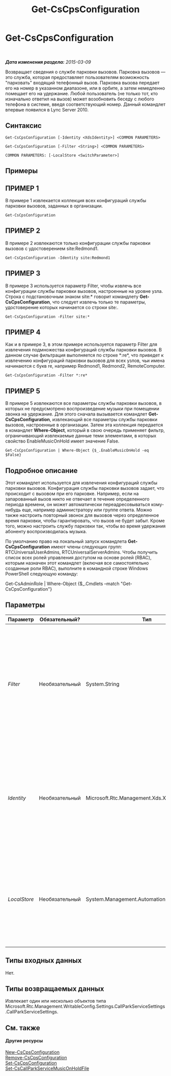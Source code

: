 ﻿---
title: Get-CsCpsConfiguration
TOCTitle: Get-CsCpsConfiguration
ms:assetid: d81ee8fe-d02b-4f60-a4d5-6aa84f65d156
ms:mtpsurl: https://technet.microsoft.com/ru-ru/library/Gg398948(v=OCS.15)
ms:contentKeyID: 49311319
ms.date: 05/19/2016
mtps_version: v=OCS.15
ms.translationtype: HT
---

# Get-CsCpsConfiguration

 

_**Дата изменения раздела:** 2015-03-09_

Возвращает сведения о службе парковки вызовов. Парковка вызовов — это служба, которая предоставляет пользователям возможность "парковать" входящий телефонный вызов. Парковка вызова передает его на номер в указанном диапазоне, или в орбите, а затем немедленно помещает его на удержание. Любой пользователь (не только тот, кто изначально ответил на вызов) может возобновить беседу с любого телефона в системе, введя соответствующий номер. Данный командлет впервые появился в Lync Server 2010.

## Синтаксис

    Get-CsCpsConfiguration [-Identity <XdsIdentity>] <COMMON PARAMETERS>

    Get-CsCpsConfiguration [-Filter <String>] <COMMON PARAMETERS>

    COMMON PARAMETERS: [-LocalStore <SwitchParameter>]

## Примеры

## ПРИМЕР 1

В примере 1 извлекается коллекция всех конфигураций службы парковки вызовов, заданных в организации.

    Get-CsCpsConfiguration

## ПРИМЕР 2

В примере 2 извлекаются только конфигурации службы парковки вызовов с удостоверением site:Redmond1.

    Get-CsCpsConfiguration -Identity site:Redmond1

## ПРИМЕР 3

В примере 3 используется параметр Filter, чтобы извлечь все конфигурации службы парковки вызовов, настроенные на уровне узла. Строка с подстановочным знаком site:\* говорит командлету **Get-CsCpsConfiguration**, что следует извлечь только те параметры, удостоверение которых начинается со строки site:.

    Get-CsCpsConfiguration -Filter site:*

## ПРИМЕР 4

Как и в примере 3, в этом примере используется параметр Filter для извлечения подмножества конфигураций службы парковки вызовов. В данном случае фильтрация выполняется по строке \*:re\*, что приведет к извлечению конфигураций парковки вызовов для всех узлов, чьи имена начинаются с букв re, например Redmond1, Redmond2, RemoteComputer.

    Get-CsCpsConfiguration -Filter *:re*

## ПРИМЕР 5

В примере 5 извлекаются все параметры службы парковки вызовов, в которых не предусмотрено воспроизведение музыки при помещении звонка на удержание. Для этого сначала вызывается командлет **Get-CsCpsConfiguration**, извлекающий все параметры службы парковки вызовов, настроенные в организации. Затем эта коллекция передается в командлет **Where-Object**, который в свою очередь применяет фильтр, ограничивающий извлекаемые данные теми элементами, в которых свойство EnableMusicOnHold имеет значение False.

    Get-CsCpsConfiguration | Where-Object {$_.EnableMusicOnHold -eq $False}

## Подробное описание

Этот командлет используется для извлечения конфигураций службы парковки вызовов. Конфигурация службы парковки вызовов задает, что происходит с вызовом при его парковке. Например, если на запарованный вызов никто не отвечает в течение определенного периода времени, он может автоматически переадресовываться кому-нибудь еще, например администратору или группе ответа. Можно также настроить повторный звонок для вызовов через определенное время парковки, чтобы гарантировать, что вызов не будет забыт. Кроме того, можно настроить службу парковки так, чтобы во время удержания абоненту воспроизводилась музыка.

По умолчанию право на локальный запуск командлета **Get-CsCpsConfiguration** имеют члены следующих групп: RTCUniversalUserAdmins, RTCUniversalServerAdmins. Чтобы получить список всех ролей управления доступом на основе ролей (RBAC), которым назначен этот командлет (включая все самостоятельно созданные роли RBAC), выполните в командной строке Windows PowerShell следующую команду:

Get-CsAdminRole | Where-Object {$\_.Cmdlets –match "Get-CsCpsConfiguration"}

## Параметры


<table>
<colgroup>
<col style="width: 25%" />
<col style="width: 25%" />
<col style="width: 25%" />
<col style="width: 25%" />
</colgroup>
<thead>
<tr class="header">
<th>Параметр</th>
<th>Обязательный?</th>
<th>Тип</th>
<th>Описание</th>
</tr>
</thead>
<tbody>
<tr class="odd">
<td><p><em>Filter</em></p></td>
<td><p>Необязательный</p></td>
<td><p>System.String</p></td>
<td><p>Позволяет выполнять поиск с использованием подстановочных знаков для извлечения только тех конфигураций, значения свойства Identity которых соответствуют указанной строке с подстановочными знаками.</p></td>
</tr>
<tr class="even">
<td><p><em>Identity</em></p></td>
<td><p>Необязательный</p></td>
<td><p>Microsoft.Rtc.Management.Xds.XdsIdentity</p></td>
<td><p>Уникальный идентификатор извлекаемой конфигурации службы парковки вызовов. Это может быть значение Global или site:&lt;имя_узла&gt;, где &lt;имя_узла&gt; представляет имя узла, к которому применяется конфигурация.</p></td>
</tr>
<tr class="odd">
<td><p><em>LocalStore</em></p></td>
<td><p>Необязательный</p></td>
<td><p>System.Management.Automation.SwitchParameter</p></td>
<td><p>Извлекает сведения о службе парковки вызовов из локальной реплики центрального хранилища управления, а не из самого центрального хранилища управления.</p></td>
</tr>
</tbody>
</table>


## Типы входных данных

Нет.

## Типы возвращаемых данных

Извлекает один или несколько объектов типа Microsoft.Rtc.Management.WritableConfig.Settings.CallParkServiceSettings.CallParkServiceSettings.

## См. также

#### Другие ресурсы

[New-CsCpsConfiguration](new-cscpsconfiguration.md)  
[Remove-CsCpsConfiguration](remove-cscpsconfiguration.md)  
[Set-CsCpsConfiguration](set-cscpsconfiguration.md)  
[Set-CsCallParkServiceMusicOnHoldFile](set-cscallparkservicemusiconholdfile.md)

